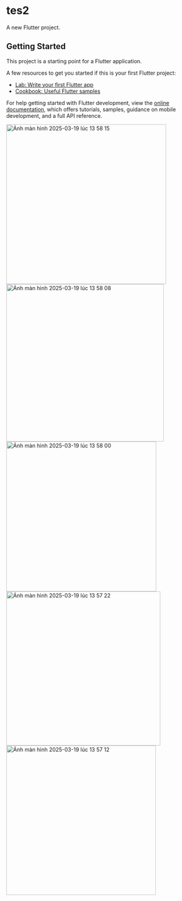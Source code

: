 # tes2

A new Flutter project.

## Getting Started

This project is a starting point for a Flutter application.

A few resources to get you started if this is your first Flutter project:

- [Lab: Write your first Flutter app](https://docs.flutter.dev/get-started/codelab)
- [Cookbook: Useful Flutter samples](https://docs.flutter.dev/cookbook)

For help getting started with Flutter development, view the
[online documentation](https://docs.flutter.dev/), which offers tutorials,
samples, guidance on mobile development, and a full API reference.


<img width="421" alt="Ảnh màn hình 2025-03-19 lúc 13 58 15" src="https://github.com/user-attachments/assets/807aaeb9-d216-419d-adea-0cfa0953024b" />
<img width="415" alt="Ảnh màn hình 2025-03-19 lúc 13 58 08" src="https://github.com/user-attachments/assets/65c1a498-d8a2-488d-a259-815ca0664180" />
<img width="395" alt="Ảnh màn hình 2025-03-19 lúc 13 58 00" src="https://github.com/user-attachments/assets/c8c03575-6d31-4379-be33-09dae19549f7" />
<img width="406" alt="Ảnh màn hình 2025-03-19 lúc 13 57 22" src="https://github.com/user-attachments/assets/27537a3b-0671-43dd-bea7-f03017fdc856" />
<img width="394" alt="Ảnh màn hình 2025-03-19 lúc 13 57 12" src="https://github.com/user-attachments/assets/abf264c8-9fc9-4cd7-aee6-aa81fd9d4747" />
